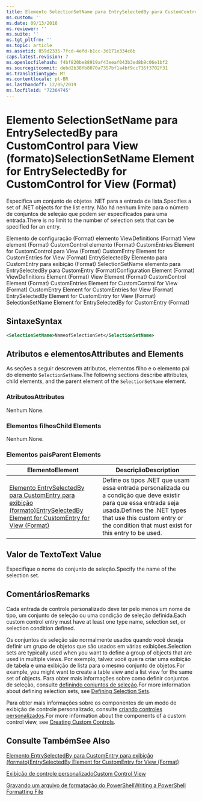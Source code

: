 ```yaml
---
title: Elemento SelectionSetName para EntrySelectedBy para CustomControl para exibição (formato) | Microsoft Docs
ms.custom: ''
ms.date: 09/13/2016
ms.reviewer: ''
ms.suite: ''
ms.tgt_pltfrm: ''
ms.topic: article
ms.assetid: 859d2335-7fcd-4efd-b1cc-3d171e334c6b
caps.latest.revision: 7
ms.openlocfilehash: f4bf820be88919af43eeaf043b3ed8b9c06e1bf2
ms.sourcegitcommit: debd2b38fb8070a7357bf1a4bf9cc736f3702f31
ms.translationtype: MT
ms.contentlocale: pt-BR
ms.lasthandoff: 12/05/2019
ms.locfileid: "72364745"
---
```

# <a name="selectionsetname-element-for-entryselectedby-for-customcontrol-for-view-format"></a><span data-ttu-id="ac2a3-102">Elemento SelectionSetName para EntrySelectedBy para CustomControl para View (formato)</span><span class="sxs-lookup"><span data-stu-id="ac2a3-102">SelectionSetName Element for EntrySelectedBy for CustomControl for View (Format)</span></span>

<span data-ttu-id="ac2a3-103">Especifica um conjunto de objetos .NET para a entrada de lista.</span><span class="sxs-lookup"><span data-stu-id="ac2a3-103">Specifies a set of .NET objects for the list entry.</span></span> <span data-ttu-id="ac2a3-104">Não há nenhum limite para o número de conjuntos de seleção que podem ser especificados para uma entrada.</span><span class="sxs-lookup"><span data-stu-id="ac2a3-104">There is no limit to the number of selection sets that can be specified for an entry.</span></span>

<span data-ttu-id="ac2a3-105">Elemento de configuração (Format) elemento ViewDefinitions (Format) View element (Format) CustomControl elemento (Format) CustomEntries Element for CustomControl para View (Format) CustomEntry Element for CustomEntries for View (Format) EntrySelectedBy Elemento para CustomEntry para exibição (Format) SelectionSetName elemento para EntrySelectedBy para CustomEntry (Format)</span><span class="sxs-lookup"><span data-stu-id="ac2a3-105">Configuration Element (Format) ViewDefinitions Element (Format) View Element (Format) CustomControl Element (Format) CustomEntries Element for CustomControl for View (Format) CustomEntry Element for CustomEntries for View (Format) EntrySelectedBy Element for CustomEntry for View (Format) SelectionSetName Element for EntrySelectedBy for CustomEntry (Format)</span></span>

## <a name="syntax"></a><span data-ttu-id="ac2a3-106">Sintaxe</span><span class="sxs-lookup"><span data-stu-id="ac2a3-106">Syntax</span></span>

```xml
<SelectionSetName>NameofSelectionSet</SelectionSetName>
```

## <a name="attributes-and-elements"></a><span data-ttu-id="ac2a3-107">Atributos e elementos</span><span class="sxs-lookup"><span data-stu-id="ac2a3-107">Attributes and Elements</span></span>

<span data-ttu-id="ac2a3-108">As seções a seguir descrevem atributos, elementos filho e o elemento pai do elemento `SelectionSetName`.</span><span class="sxs-lookup"><span data-stu-id="ac2a3-108">The following sections describe attributes, child elements, and the parent element of the `SelectionSetName` element.</span></span>

### <a name="attributes"></a><span data-ttu-id="ac2a3-109">Atributos</span><span class="sxs-lookup"><span data-stu-id="ac2a3-109">Attributes</span></span>

<span data-ttu-id="ac2a3-110">Nenhum.</span><span class="sxs-lookup"><span data-stu-id="ac2a3-110">None.</span></span>

### <a name="child-elements"></a><span data-ttu-id="ac2a3-111">Elementos filhos</span><span class="sxs-lookup"><span data-stu-id="ac2a3-111">Child Elements</span></span>

<span data-ttu-id="ac2a3-112">Nenhum.</span><span class="sxs-lookup"><span data-stu-id="ac2a3-112">None.</span></span>

### <a name="parent-elements"></a><span data-ttu-id="ac2a3-113">Elementos pais</span><span class="sxs-lookup"><span data-stu-id="ac2a3-113">Parent Elements</span></span>

|<span data-ttu-id="ac2a3-114">Elemento</span><span class="sxs-lookup"><span data-stu-id="ac2a3-114">Element</span></span>|<span data-ttu-id="ac2a3-115">Descrição</span><span class="sxs-lookup"><span data-stu-id="ac2a3-115">Description</span></span>|
|-------------|-----------------|
|[<span data-ttu-id="ac2a3-116">Elemento EntrySelectedBy para CustomEntry para exibição (formato)</span><span class="sxs-lookup"><span data-stu-id="ac2a3-116">EntrySelectedBy Element for CustomEntry for View (Format)</span></span>](./entryselectedby-element-for-customentry-for-customcontrol-for-view-format.md)|<span data-ttu-id="ac2a3-117">Define os tipos .NET que usam essa entrada personalizada ou a condição que deve existir para que essa entrada seja usada.</span><span class="sxs-lookup"><span data-stu-id="ac2a3-117">Defines the .NET types that use this custom entry or the condition that must exist for this entry to be used.</span></span>|

## <a name="text-value"></a><span data-ttu-id="ac2a3-118">Valor de Texto</span><span class="sxs-lookup"><span data-stu-id="ac2a3-118">Text Value</span></span>

<span data-ttu-id="ac2a3-119">Especifique o nome do conjunto de seleção.</span><span class="sxs-lookup"><span data-stu-id="ac2a3-119">Specify the name of the selection set.</span></span>

## <a name="remarks"></a><span data-ttu-id="ac2a3-120">Comentários</span><span class="sxs-lookup"><span data-stu-id="ac2a3-120">Remarks</span></span>

<span data-ttu-id="ac2a3-121">Cada entrada de controle personalizado deve ter pelo menos um nome de tipo, um conjunto de seleção ou uma condição de seleção definida.</span><span class="sxs-lookup"><span data-stu-id="ac2a3-121">Each custom control entry must have at least one type name, selection set, or selection condition defined.</span></span>

<span data-ttu-id="ac2a3-122">Os conjuntos de seleção são normalmente usados quando você deseja definir um grupo de objetos que são usados em várias exibições.</span><span class="sxs-lookup"><span data-stu-id="ac2a3-122">Selection sets are typically used when you want to define a group of objects that are used in multiple views.</span></span> <span data-ttu-id="ac2a3-123">Por exemplo, talvez você queira criar uma exibição de tabela e uma exibição de lista para o mesmo conjunto de objetos.</span><span class="sxs-lookup"><span data-stu-id="ac2a3-123">For example, you might want to create a table view and a list view for the same set of objects.</span></span> <span data-ttu-id="ac2a3-124">Para obter mais informações sobre como definir conjuntos de seleção, consulte [definindo conjuntos de seleção](./defining-selection-sets.md).</span><span class="sxs-lookup"><span data-stu-id="ac2a3-124">For more information about defining selection sets, see [Defining Selection Sets](./defining-selection-sets.md).</span></span>

<span data-ttu-id="ac2a3-125">Para obter mais informações sobre os componentes de um modo de exibição de controle personalizado, consulte [criando controles personalizados](./creating-custom-controls.md).</span><span class="sxs-lookup"><span data-stu-id="ac2a3-125">For more information about the components of a custom control view, see [Creating Custom Controls](./creating-custom-controls.md).</span></span>

## <a name="see-also"></a><span data-ttu-id="ac2a3-126">Consulte Também</span><span class="sxs-lookup"><span data-stu-id="ac2a3-126">See Also</span></span>

[<span data-ttu-id="ac2a3-127">Elemento EntrySelectedBy para CustomEntry para exibição (formato)</span><span class="sxs-lookup"><span data-stu-id="ac2a3-127">EntrySelectedBy Element for CustomEntry for View (Format)</span></span>](./entryselectedby-element-for-customentry-for-customcontrol-for-view-format.md)

[<span data-ttu-id="ac2a3-128">Exibição de controle personalizado</span><span class="sxs-lookup"><span data-stu-id="ac2a3-128">Custom Control View</span></span>](./creating-custom-controls.md)

[<span data-ttu-id="ac2a3-129">Gravando um arquivo de formatação do PowerShell</span><span class="sxs-lookup"><span data-stu-id="ac2a3-129">Writing a PowerShell Formatting File</span></span>](./writing-a-powershell-formatting-file.md)

